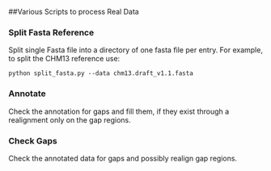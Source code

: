 ##Various Scripts to process Real Data

### Split Fasta Reference

Split single Fasta file into a directory of one fasta file per entry. For example, to split the CHM13 reference use:

```python split_fasta.py --data chm13.draft_v1.1.fasta```

### Annotate
Check the annotation for gaps and fill them, if they exist through a realignment only on the gap regions.

### Check Gaps
Check the annotated data for gaps and possibly realign gap regions.
